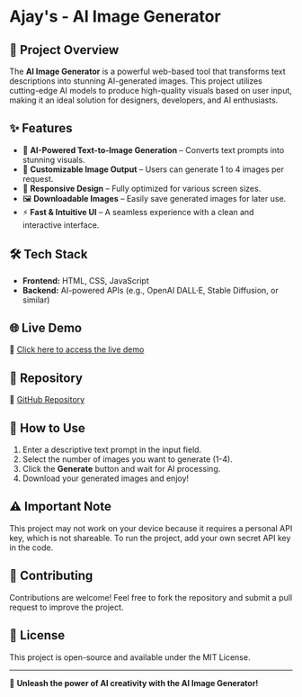 # Ajay's - AI Image Generator

## 🚀 Project Overview
The **AI Image Generator** is a powerful web-based tool that transforms text descriptions into stunning AI-generated images. This project utilizes cutting-edge AI models to produce high-quality visuals based on user input, making it an ideal solution for designers, developers, and AI enthusiasts.

## ✨ Features
- 🔹 **AI-Powered Text-to-Image Generation** – Converts text prompts into stunning visuals.
- 🎨 **Customizable Image Output** – Users can generate 1 to 4 images per request.
- 📱 **Responsive Design** – Fully optimized for various screen sizes.
- 🖼️ **Downloadable Images** – Easily save generated images for later use.
- ⚡ **Fast & Intuitive UI** – A seamless experience with a clean and interactive interface.

## 🛠️ Tech Stack
- **Frontend:** HTML, CSS, JavaScript
- **Backend:** AI-powered APIs (e.g., OpenAI DALL·E, Stable Diffusion, or similar)

## 🌐 Live Demo
🔗 [Click here to access the live demo](https://jatavscript.github.io/Ai-ImageGenerator/)

## 📂 Repository
🔗 [GitHub Repository](https://github.com/jatavscript/Ai-ImageGenerator.git)

## 📌 How to Use
1. Enter a descriptive text prompt in the input field.
2. Select the number of images you want to generate (1-4).
3. Click the **Generate** button and wait for AI processing.
4. Download your generated images and enjoy!

## ⚠️ Important Note
This project may not work on your device because it requires a personal API key, which is not shareable. To run the project, add your own secret API key in the code.

## 📩 Contributing
Contributions are welcome! Feel free to fork the repository and submit a pull request to improve the project.

## 📜 License
This project is open-source and available under the MIT License.

---
🚀 **Unleash the power of AI creativity with the AI Image Generator!**
